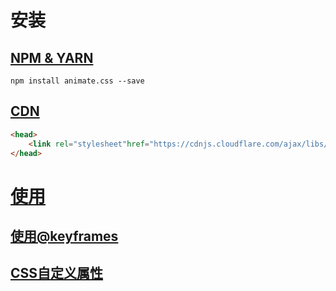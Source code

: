 # 安装

## [NPM & YARN](#npm&Yarm)

```shell
npm install animate.css --save
```

## [CDN](#cdn)

```html
<head>
    <link rel="stylesheet"href="https://cdnjs.cloudflare.com/ajax/libs/animate.css/4.0.0/animate.min.css"/>
</head>
```

# [使用](#use)

## [使用@keyframes](use-keyframes)

## [CSS自定义属性](#css-define-attr)